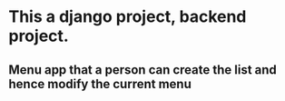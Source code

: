 # This a django project, backend project.
## Menu app that a person can create the list and hence modify the current menu
